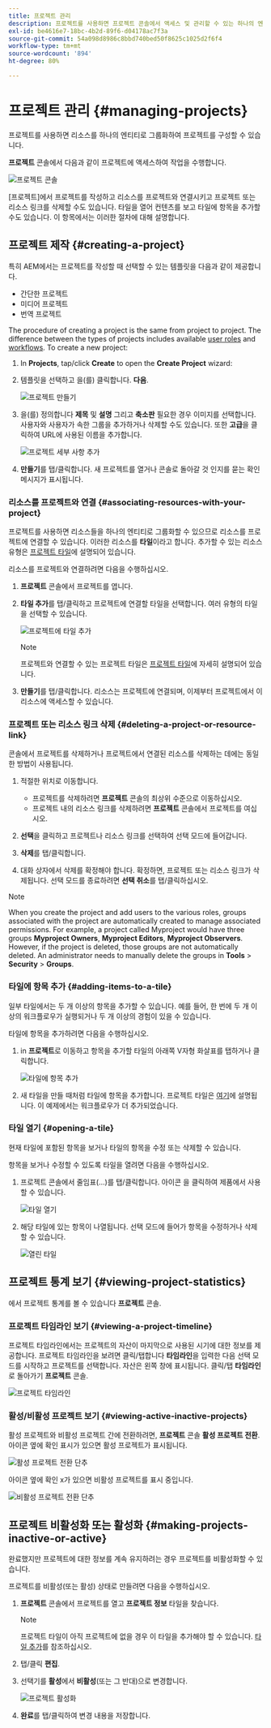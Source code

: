 ```yaml
---
title: 프로젝트 관리
description: 프로젝트를 사용하면 프로젝트 콘솔에서 액세스 및 관리할 수 있는 하나의 엔티티로 리소스를 그룹화하여 프로젝트를 구성할 수 있습니다
exl-id: be4616e7-18bc-4b2d-89f6-d04178ac7f3a
source-git-commit: 54a098d8986c8bbd740bed50f8625c1025d2f6f4
workflow-type: tm+mt
source-wordcount: '894'
ht-degree: 80%

---
```


# 프로젝트 관리 {#managing-projects}

프로젝트를 사용하면 리소스를 하나의 엔티티로 그룹화하여 프로젝트를 구성할 수 있습니다.

**프로젝트** 콘솔에서 다음과 같이 프로젝트에 액세스하여 작업을 수행합니다.

![프로젝트 콘솔](/help/sites-cloud/authoring/assets/projects-console.png)

[프로젝트]에서 프로젝트를 작성하고 리소스를 프로젝트와 연결시키고 프로젝트 또는 리소스 링크를 삭제할 수도 있습니다. 타일을 열어 컨텐츠를 보고 타일에 항목을 추가할 수도 있습니다. 이 항목에서는 이러한 절차에 대해 설명합니다.

## 프로젝트 제작 {#creating-a-project}

특히 AEM에서는 프로젝트를 작성할 때 선택할 수 있는 템플릿을 다음과 같이 제공합니다.

* 간단한 프로젝트
* 미디어 프로젝트
* 번역 프로젝트

<!-- Hiding product photoshoot via cqdoc-18072 as it is not available in Skyline.
* Product Photo Shoot Project 
-->

The procedure of creating a project is the same from project to project. The difference between the types of projects includes available [user roles](/help/sites-cloud/authoring/projects/overview.md) and [workflows](/help/sites-cloud/authoring/projects/workflows.md).  To create a new project:

1. In **Projects**, tap/click **Create** to open the **Create Project** wizard:
1. 템플릿을 선택하고 을(를) 클릭합니다. **다음**.

   ![프로젝트 만들기](/help/sites-cloud/authoring/assets/projects-create.png)

1. 을(를) 정의합니다 **제목** 및 **설명** 그리고 **축소판** 필요한 경우 이미지를 선택합니다. 사용자와 사용자가 속한 그룹을 추가하거나 삭제할 수도 있습니다. 또한 **고급**&#x200B;을 클릭하여 URL에 사용된 이름을 추가합니다.

   ![프로젝트 세부 사항 추가](/help/sites-cloud/authoring/assets/projects-add-team.png)

1. **만들기**&#x200B;를 탭/클릭합니다. 새 프로젝트를 열거나 콘솔로 돌아갈 것 인지를 묻는 확인 메시지가 표시됩니다.

### 리소스를 프로젝트와 연결 {#associating-resources-with-your-project}

프로젝트를 사용하면 리소스들을 하나의 엔티티로 그룹화할 수 있으므로 리소스를 프로젝트에 연결할 수 있습니다. 이러한 리소스를 **타일**&#x200B;이라고 합니다. 추가할 수 있는 리소스 유형은 [프로젝트 타일](/help/sites-cloud/authoring/projects/overview.md#project-tiles)에 설명되어 있습니다.

리소스를 프로젝트와 연결하려면 다음을 수행하십시오.

1. **프로젝트** 콘솔에서 프로젝트를 엽니다.
1. **타일 추가**&#x200B;를 탭/클릭하고 프로젝트에 연결할 타일을 선택합니다. 여러 유형의 타일을 선택할 수 있습니다.

   ![프로젝트에 타일 추가](/help/sites-cloud/authoring/assets/projects-add-tile.png)

   >[!NOTE]
   >
   >프로젝트와 연결할 수 있는 프로젝트 타일은 [프로젝트 타일](/help/sites-cloud/authoring/projects/overview.md#project-tiles)에 자세히 설명되어 있습니다.

1. **만들기**&#x200B;를 탭/클릭합니다. 리소스는 프로젝트에 연결되며, 이제부터 프로젝트에서 이 리소스에 액세스할 수 있습니다.

### 프로젝트 또는 리소스 링크 삭제 {#deleting-a-project-or-resource-link}

콘솔에서 프로젝트를 삭제하거나 프로젝트에서 연결된 리소스를 삭제하는 데에는 동일한 방법이 사용됩니다.

1. 적절한 위치로 이동합니다.

   * 프로젝트를 삭제하려면 **프로젝트** 콘솔의 최상위 수준으로 이동하십시오.
   * 프로젝트 내의 리소스 링크를 삭제하려면 **프로젝트** 콘솔에서 프로젝트를 여십시오.

1. **선택**&#x200B;을 클릭하고 프로젝트나 리소스 링크를 선택하여 선택 모드에 들어갑니다.
1. **삭제**&#x200B;를 탭/클릭합니다.

1. 대화 상자에서 삭제를 확정해야 합니다. 확정하면, 프로젝트 또는 리소스 링크가 삭제됩니다. 선택 모드를 종료하려면 **선택 취소**&#x200B;를 탭/클릭하십시오.

>[!NOTE]
>
>When you create the project and add users to the various roles, groups associated with the project are automatically created to manage associated permissions. For example, a project called Myproject would have three groups **Myproject Owners**, **Myproject Editors**, **Myproject Observers**. However, if the project is deleted, those groups are not automatically deleted. An administrator needs to manually delete the groups in **Tools** > **Security** > **Groups**.

### 타일에 항목 추가 {#adding-items-to-a-tile}

일부 타일에서는 두 개 이상의 항목을 추가할 수 있습니다. 예를 들어, 한 번에 두 개 이상의 워크플로우가 실행되거나 두 개 이상의 경험이 있을 수 있습니다.

타일에 항목을 추가하려면 다음을 수행하십시오.

1. in **프로젝트**&#x200B;로 이동하고 항목을 추가할 타일의 아래쪽 V자형 화살표를 탭하거나 클릭합니다.

   ![타일에 항목 추가](/help/sites-cloud/authoring/assets/project-workflows.png)

1. 새 타일을 만들 때처럼 타일에 항목을 추가합니다. 프로젝트 타일은 [여기](/help/sites-cloud/authoring/projects/overview.md#project-tiles)에 설명됩니다. 이 예제에서는 워크플로우가 더 추가되었습니다.

### 타일 열기 {#opening-a-tile}

현재 타일에 포함된 항목을 보거나 타일의 항목을 수정 또는 삭제할 수 있습니다.

항목을 보거나 수정할 수 있도록 타일을 열려면 다음을 수행하십시오.

1. 프로젝트 콘솔에서 줄임표(...)를 탭/클릭합니다. 아이콘 을 클릭하여 제품에서 사용할 수 있습니다.

   ![타일 열기](/help/sites-cloud/authoring/assets/project-links.png)

1. 해당 타일에 있는 항목이 나열됩니다. 선택 모드에 들어가 항목을 수정하거나 삭제할 수 있습니다.

   ![열린 타일](/help/sites-cloud/authoring/assets/projects-add-link.png)

## 프로젝트 통계 보기 {#viewing-project-statistics}

에서 프로젝트 통계를 볼 수 있습니다 **프로젝트** 콘솔.

### 프로젝트 타임라인 보기 {#viewing-a-project-timeline}

프로젝트 타임라인에서는 프로젝트의 자산이 마지막으로 사용된 시기에 대한 정보를 제공합니다. 프로젝트 타임라인을 보려면 클릭/탭합니다 **타임라인**&#x200B;을 입력한 다음 선택 모드를 시작하고 프로젝트를 선택합니다. 자산은 왼쪽 창에 표시됩니다. 클릭/탭 **타임라인** 로 돌아가기 **프로젝트** 콘솔.

![프로젝트 타임라인](/help/sites-cloud/authoring/assets/projects-timeline.png)

### 활성/비활성 프로젝트 보기 {#viewing-active-inactive-projects}

활성 프로젝트와 비활성 프로젝트 간에 전환하려면, **프로젝트** 콘솔 **활성 프로젝트 전환**. 아이콘 옆에 확인 표시가 있으면 활성 프로젝트가 표시됩니다.

![활성 프로젝트 전환 단추](/help/sites-cloud/authoring/assets/projects-active.png)

아이콘 옆에 확인 x가 있으면 비활성 프로젝트를 표시 중입니다.

![비활성 프로젝트 전환 단추](/help/sites-cloud/authoring/assets/projects-inactive.png)

## 프로젝트 비활성화 또는 활성화 {#making-projects-inactive-or-active}

완료했지만 프로젝트에 대한 정보를 계속 유지하려는 경우 프로젝트를 비활성화할 수 있습니다.

프로젝트를 비활성(또는 활성) 상태로 만들려면 다음을 수행하십시오.

1. **프로젝트** 콘솔에서 프로젝트를 열고 **프로젝트 정보** 타일을 찾습니다.

   >[!NOTE]
   프로젝트 타일이 아직 프로젝트에 없을 경우 이 타일을 추가해야 할 수 있습니다. [타일 추가](#adding-items-to-a-tile)를 참조하십시오.

1. 탭/클릭 **편집**.
1. 선택기를 **활성**&#x200B;에서 **비활성**(또는 그 반대)으로 변경합니다.

   ![프로젝트 활성화](/help/sites-cloud/authoring/assets/projects-add-team.png)

1. **완료**&#x200B;를 탭/클릭하여 변경 내용을 저장합니다.
